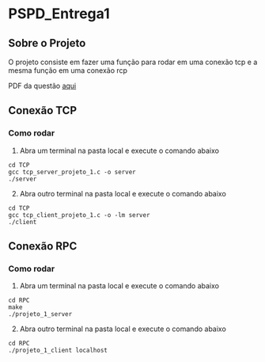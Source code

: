 # PSPD_Entrega1
## Sobre o Projeto
O projeto consiste em fazer uma função para rodar em uma conexão tcp e a mesma função em uma conexão rcp

PDF da questão [aqui](PSPD2022_1_Lab1.pdf)

## Conexão TCP 
### Como rodar
1) Abra um terminal na pasta local e execute o comando abaixo
```
cd TCP
gcc tcp_server_projeto_1.c -o server
./server 
```
2) Abra outro terminal na pasta local e execute o comando abaixo
```
cd TCP
gcc tcp_client_projeto_1.c -o -lm server
./client
```
## Conexão RPC 
### Como rodar
1) Abra um terminal na pasta local e execute o comando abaixo
```
cd RPC
make
./projeto_1_server
```
2) Abra outro terminal na pasta local e execute o comando abaixo
```
cd RPC
./projeto_1_client localhost
```
